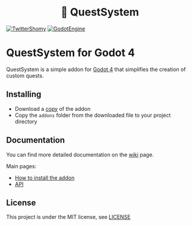 <h1  align="center">
📜 QuestSystem
</h1>

[![TwitterShomy](https://img.shields.io/badge/-shomykohai-1DA1F2?style=flat&logo=twitter&logoColor=white&labelColor=1DA1F2)](https://twitter.com/shomykohai)
[![GodotEngine](https://img.shields.io/badge/-Godot%204-250a78?style=flat&logo=godotengine&logoColor=white&labelColor=250a78)](https://godotengine.org/)

# QuestSystem for Godot 4

QuestSystem is a simple addon for [Godot 4](https://godotengine.org/) that simplifies the creation of custom quests.


## Installing

* Download a [copy](https://codeload.github.com/ShomyKohai/quest-system/zip/refs/heads/main) of the addon
* Copy the `addons` folder from the downloaded file to your project directory

## Documentation

You can find more detailed documentation on the [wiki](https://github.com/ShomyKohai/quest-system/wiki/) page.

Main pages:

* [How to install the addon](https://github.com/ShomyKohai/quest-system/wiki/How-to-install-the-addon)
* [API](https://github.com/ShomyKohai/quest-system/wiki/API)

## License

This project is under the MIT license, see [LICENSE](LICENSE)
